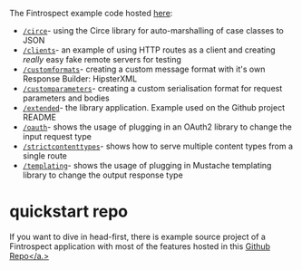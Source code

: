 The Fintrospect example code hosted [here](https://github.com/daviddenton/fintrospect/tree/master/src/test/scala/examples):

- <a target="_top" href="https://github.com/daviddenton/fintrospect/tree/master/src/test/scala/examples/circe">```/circe```</a>- using the Circe library for auto-marshalling of case classes to JSON
- <a target="_top" href="https://github.com/daviddenton/fintrospect/tree/master/src/test/scala/examples/clients">```/clients```</a>- an example of using HTTP routes as a client and creating *really* easy fake remote servers for testing
- <a target="_top" href="https://github.com/daviddenton/fintrospect/tree/master/src/test/scala/examples/customformats">```/customformats```</a>- creating a custom message format with it's own Response Builder: HipsterXML
- <a target="_top" href="https://github.com/daviddenton/fintrospect/tree/master/src/test/scala/examples/customparameters">```/customparameters```</a>- creating a custom serialisation format for request parameters and bodies
- <a target="_top" href="https://github.com/daviddenton/fintrospect/tree/master/src/test/scala/examples/extended">```/extended```</a>- the library application. Example used on the Github project README
- <a target="_top" href="https://github.com/daviddenton/fintrospect/tree/master/src/test/scala/examples/oauth">```/oauth```</a>- shows the usage of plugging in an OAuth2 library to change the input request type
- <a target="_top" href="https://github.com/daviddenton/fintrospect/tree/master/src/test/scala/examples/strictcontenttypes">```/strictcontenttypes```</a>- shows how to serve multiple content types from a single route
- <a target="_top" href="https://github.com/daviddenton/fintrospect/tree/master/src/test/scala/examples/templating">```/templating```</a>- shows the usage of plugging in Mustache templating library to change the output response type

# quickstart repo
If you want to dive in head-first, there is example source project of a Fintrospect application with most of the features hosted in this <a target="_top" href="http://github.com/daviddenton/fintrospect-example-app">Github Repo</a.>
